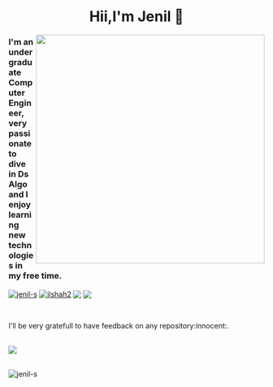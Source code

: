 <h1 align="center">Hii,I'm Jenil 👋</h1>
<img  align="right" src="https://user-images.githubusercontent.com/60750701/118516718-35a3df80-b754-11eb-8933-9f465600bb3f.png" width=450/>
<h3 align="left">I'm an undergraduate Computer Engineer, very passionate to dive in Ds Algo and I enjoy learning new technologies in my free time.</h3>


<p align="left">
  <a href="https://linkedin.com/in/jenil-shah-0b0277190" target="blank"><img align="center" src="https://img.shields.io/badge/LinkedIn-0077B5?style=for-the-badge&logo=linkedin&logoColor=white" alt="jenil-s"/></a>
  <a href="https://twitter.com/jlshah2" target="blank"><img align="center" src="https://img.shields.io/badge/Twitter-1DA1F2?style=for-the-badge&logo=twitter&logoColor=white" alt="jlshah2"/></a>
  <a href="https://www.instagram.com/jenill_32" target="blank"><img align="center" src="https://img.shields.io/badge/Instagram-E4405F?style=for-the-badge&logo=instagram&logoColor=white"/></a>
  <a href="https://www.gmail.com" target="blank"><img align="center" src="https://img.shields.io/badge/Gmail-D14836?style=for-the-badge&logo=gmail&logoColor=white"/></a>
  </p><br>

<p>I'll be very gratefull to have feedback on any repository:innocent:.</p>

<br>
<!--p>&nbsp;<img align="center" src=" https://github-readme-stats.vercel.app/api?username=jenil-s&&title_color=58A6FF&icon_color=1F6FEB&text_color=C3D1D9&bg_color=0D1117&show_icons=true" alt="jenil-s" /></p-->

<img align="center" src="https://github-readme-stats.vercel.app/api?username=jenil-s&&show_icons=true&title_color=bb2acf&icon_color=bb2acf&text_color=daf7dc&bg_color=151515"/>

  <br>
  <br>

  
  <p align="left"> <img src="https://komarev.com/ghpvc/?username=jenil-s&label=Profile%20views&color=0e75b6&style=flat" alt="jenil-s" /> </p>

